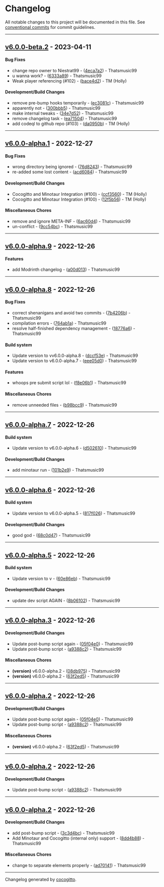 # Changelog
All notable changes to this project will be documented in this file. See [conventional commits](https://www.conventionalcommits.org/) for commit guidelines.

- - -
## [v6.0.0-beta.2](https://github.com/Niestrat99/AT-Rewritten/compare/v6.0.0-beta.1..v6.0.0-beta.2) - 2023-04-11
#### Bug Fixes
- change repo owner to Niestrat99 - ([4eca7a2](https://github.com/Niestrat99/AT-Rewritten/commit/4eca7a284e5c5de98f1ed9ba545d39d34a9c1129)) - Thatsmusic99
- u wanna work? - ([6333a89](https://github.com/Niestrat99/AT-Rewritten/commit/6333a89d75627b3126679728feb1b04b0cda2d93)) - Thatsmusic99
- Weak player referencing (#102) - ([bace4d2](https://github.com/Niestrat99/AT-Rewritten/commit/bace4d2647728451a6febf77ead4a23ea065f8f5)) - TM (Holly)
#### Development/Build Changes
- remove pre-bump hooks temporarily - ([ec3081c](https://github.com/Niestrat99/AT-Rewritten/commit/ec3081cd70fcff02ca88dfd2bdc28c1806048e58)) - Thatsmusic99
- apparently not - ([300bbb5](https://github.com/Niestrat99/AT-Rewritten/commit/300bbb54841ffb6b1d1c1c83ac3a8fb5dd59edfe)) - Thatsmusic99
- make internal tweaks - ([34e7d52](https://github.com/Niestrat99/AT-Rewritten/commit/34e7d5258e8ea36221f78baa86eeed4ae795d9b6)) - Thatsmusic99
- remove changelog task - ([ea71504](https://github.com/Niestrat99/AT-Rewritten/commit/ea71504361b85eaa1701262b7610bd69ba950de4)) - Thatsmusic99
- add codeql to github repo (#103) - ([da0950b](https://github.com/Niestrat99/AT-Rewritten/commit/da0950bb1c830355e037e0e50670f28db0bad830)) - TM (Holly)

- - -

## [v6.0.0-alpha.1](https://github.com/Thatsmusic99/AT-Rewritten/compare/v6.0.0-alpha.9..v6.0.0-alpha.1) - 2022-12-27
#### Bug Fixes
- wrong directory being ignored - ([76d8243](https://github.com/Thatsmusic99/AT-Rewritten/commit/76d8243641790d5821be0d9f1b32399617f58b97)) - Thatsmusic99
- re-added some lost content - ([acd6084](https://github.com/Thatsmusic99/AT-Rewritten/commit/acd60849bd553144b29e6720c1c1577389739bb4)) - Thatsmusic99
#### Development/Build Changes
- Cocogitto and Minotaur Integration (#100) - ([ccf3560](https://github.com/Thatsmusic99/AT-Rewritten/commit/ccf35605e19ba644ea64c461be74383a24746e6f)) - TM (Holly)
- Cocogitto and Minotaur Integration (#100) - ([12f5b56](https://github.com/Thatsmusic99/AT-Rewritten/commit/12f5b56a031759818e9a0477b08b5972f76e8129)) - TM (Holly)
#### Miscellaneous Chores
- remove and ignore META-INF - ([6ac60d4](https://github.com/Thatsmusic99/AT-Rewritten/commit/6ac60d4964694fad72deab690b56f00f3ec59c58)) - Thatsmusic99
- un-conflict - ([9cc54bc](https://github.com/Thatsmusic99/AT-Rewritten/commit/9cc54bc765c8c2e7362ae58e5ff367369de0a03e)) - Thatsmusic99

- - -

## [v6.0.0-alpha.9](https://github.com/Thatsmusic99/AT-Rewritten/compare/v6.0.0-alpha.8..v6.0.0-alpha.9) - 2022-12-26
#### Features
- add Modrinth changelog - ([a00d013](https://github.com/Thatsmusic99/AT-Rewritten/commit/a00d01379b110c9ed8810f3a97b290ba0e1af1a3)) - Thatsmusic99

- - -

## [v6.0.0-alpha.8](https://github.com/Thatsmusic99/AT-Rewritten/compare/v6.0.0-alpha.7..v6.0.0-alpha.8) - 2022-12-26
#### Bug Fixes
- correct shenanigans and avoid two commits - ([7b4206b](https://github.com/Thatsmusic99/AT-Rewritten/commit/7b4206b78f6c26a31519215c90fa9800f34b1d02)) - Thatsmusic99
- compilation errors - ([764ab1a](https://github.com/Thatsmusic99/AT-Rewritten/commit/764ab1a18d878783eed7650a315e3434c30bd791)) - Thatsmusic99
- resolve half-finished dependency management - ([18776a6](https://github.com/Thatsmusic99/AT-Rewritten/commit/18776a600704e3083d197f30fda3d4054d608530)) - Thatsmusic99
#### Build system
- Update version to vv6.0.0-alpha.8 - ([dccf53e](https://github.com/Thatsmusic99/AT-Rewritten/commit/dccf53ee9d527c0edf4aa4cc80320e0ca1ef62f9)) - Thatsmusic99
- Update version to v6.0.0-alpha.7 - ([eee05d0](https://github.com/Thatsmusic99/AT-Rewritten/commit/eee05d04f279afce35c48650bdc61261d1a93a5f)) - Thatsmusic99
#### Features
- whoops pre submit script lol - ([f8e06b1](https://github.com/Thatsmusic99/AT-Rewritten/commit/f8e06b185420f6268fe8960f9d28b4429c310aa4)) - Thatsmusic99
#### Miscellaneous Chores
- remove unneeded files - ([b98bcc9](https://github.com/Thatsmusic99/AT-Rewritten/commit/b98bcc9ec5763b356cac03be339c85f85b0faa06)) - Thatsmusic99

- - -

## [v6.0.0-alpha.7](https://github.com/Thatsmusic99/AT-Rewritten/compare/v6.0.0-alpha.6..v6.0.0-alpha.7) - 2022-12-26
#### Build system
- Update version to v6.0.0-alpha.6 - ([d502610](https://github.com/Thatsmusic99/AT-Rewritten/commit/d50261076ea3c49009f69b166a0cb3f3f73ff826)) - Thatsmusic99
#### Development/Build Changes
- add minotaur run - ([101b2e9](https://github.com/Thatsmusic99/AT-Rewritten/commit/101b2e98d8f5d0ff136f85b196ad29854edbc00e)) - Thatsmusic99

- - -

## [v6.0.0-alpha.6](https://github.com/Thatsmusic99/AT-Rewritten/compare/v6.0.0-alpha.5..v6.0.0-alpha.6) - 2022-12-26
#### Build system
- Update version to v6.0.0-alpha.5 - ([817f026](https://github.com/Thatsmusic99/AT-Rewritten/commit/817f0260e0b07c3a629875bc452c91cd74661238)) - Thatsmusic99
#### Development/Build Changes
- good god - ([68c0d47](https://github.com/Thatsmusic99/AT-Rewritten/commit/68c0d47750bc3e18ef965a942a26c9c026c06a3f)) - Thatsmusic99

- - -

## [v6.0.0-alpha.5](https://github.com/Thatsmusic99/AT-Rewritten/compare/v6.0.0-alpha.3..v6.0.0-alpha.5) - 2022-12-26
#### Build system
- Update version to v - ([60e86eb](https://github.com/Thatsmusic99/AT-Rewritten/commit/60e86ebcd10fa8e4cc7f970fae16bc335841a513)) - Thatsmusic99
#### Development/Build Changes
- update dev script AGAIN - ([8b06102](https://github.com/Thatsmusic99/AT-Rewritten/commit/8b061024c5b9be22806c501ebf79ca0603647518)) - Thatsmusic99

- - -

## [v6.0.0-alpha.3](https://github.com/Thatsmusic99/AT-Rewritten/compare/v6.0.0-alpha.2..v6.0.0-alpha.3) - 2022-12-26
#### Development/Build Changes
- Update post-bump script again - ([05f04e0](https://github.com/Thatsmusic99/AT-Rewritten/commit/05f04e065e1a36f433847535ba999f5ee1adaecc)) - Thatsmusic99
- Update post-bump script - ([a9388c2](https://github.com/Thatsmusic99/AT-Rewritten/commit/a9388c2eb32704a8a1f9c1df3d05f5f2a0b24d78)) - Thatsmusic99
#### Miscellaneous Chores
- **(version)** v6.0.0-alpha.2 - ([08db975](https://github.com/Thatsmusic99/AT-Rewritten/commit/08db9750cea51d0c4cfc12fa8cc71819ea78d922)) - Thatsmusic99
- **(version)** v6.0.0-alpha.2 - ([63f2ed5](https://github.com/Thatsmusic99/AT-Rewritten/commit/63f2ed5e2ca8338dc4a63b9f3347de57a1d7ed50)) - Thatsmusic99

- - -

## [v6.0.0-alpha.2](https://github.com/Thatsmusic99/AT-Rewritten/compare/v6.0.0-alpha.2..v6.0.0-alpha.2) - 2022-12-26
#### Development/Build Changes
- Update post-bump script again - ([05f04e0](https://github.com/Thatsmusic99/AT-Rewritten/commit/05f04e065e1a36f433847535ba999f5ee1adaecc)) - Thatsmusic99
- Update post-bump script - ([a9388c2](https://github.com/Thatsmusic99/AT-Rewritten/commit/a9388c2eb32704a8a1f9c1df3d05f5f2a0b24d78)) - Thatsmusic99
#### Miscellaneous Chores
- **(version)** v6.0.0-alpha.2 - ([63f2ed5](https://github.com/Thatsmusic99/AT-Rewritten/commit/63f2ed5e2ca8338dc4a63b9f3347de57a1d7ed50)) - Thatsmusic99

- - -

## [v6.0.0-alpha.2](https://github.com/Thatsmusic99/AT-Rewritten/compare/v6.0.0-alpha.2..v6.0.0-alpha.2) - 2022-12-26
#### Development/Build Changes
- Update post-bump script - ([a9388c2](https://github.com/Thatsmusic99/AT-Rewritten/commit/a9388c2eb32704a8a1f9c1df3d05f5f2a0b24d78)) - Thatsmusic99

- - -

## [v6.0.0-alpha.2](https://github.com/Thatsmusic99/AT-Rewritten/compare/v5.4.6-SNAPSHOT-3..v6.0.0-alpha.2) - 2022-12-26
#### Development/Build Changes
- add post-bump script - ([3c3d4bc](https://github.com/Thatsmusic99/AT-Rewritten/commit/3c3d4bcccc7cdf4261d06e11d90c62a55c67a87b)) - Thatsmusic99
- Add Minotaur and Cocogitto (internal only) support - ([8dd4b88](https://github.com/Thatsmusic99/AT-Rewritten/commit/8dd4b8826d883ec60a33e7c88eadb5ab5b40e6bc)) - Thatsmusic99
#### Miscellaneous Chores
- change to separate elements properly - ([ad70141](https://github.com/Thatsmusic99/AT-Rewritten/commit/ad701411f530054388527c8f121da07b2a60d7cc)) - Thatsmusic99

- - -

Changelog generated by [cocogitto](https://github.com/cocogitto/cocogitto).